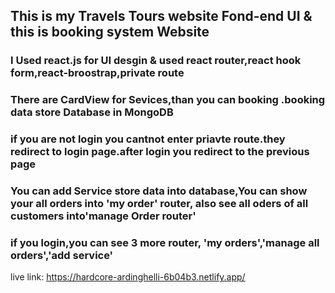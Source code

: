 ## This is my Travels Tours website Fond-end UI & this is booking system Website
### I Used react.js for UI desgin & used react router,react hook form,react-broostrap,private route
### There are CardView for Sevices,than you can booking .booking data store Database in MongoDB
### if you are not login you cantnot enter priavte route.they redirect to login page.after login you redirect to the previous page
### You can add Service store data into database,You can show your all orders into 'my order' router, also see all oders of all customers into'manage Order router'
### if you login,you can see 3 more router, 'my orders','manage all orders','add service'
live link: https://hardcore-ardinghelli-6b04b3.netlify.app/

